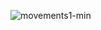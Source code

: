 

![movements1-min](https://user-images.githubusercontent.com/66249668/114339321-db7d9080-9b8f-11eb-8b54-6d6af8001d60.gif)
